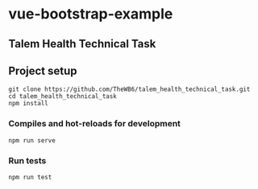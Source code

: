 # vue-bootstrap-example
## Talem Health Technical Task

## Project setup
```
git clone https://github.com/TheWB6/talem_health_technical_task.git
cd talem_health_technical_task
npm install
```

### Compiles and hot-reloads for development
```
npm run serve
```

### Run tests
```
npm run test
```
